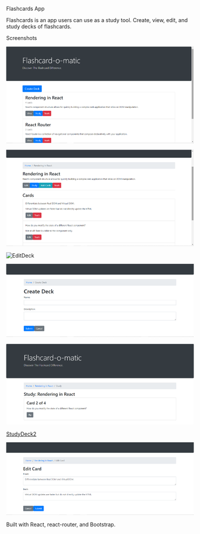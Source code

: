 Flashcards App 

Flashcards is an app users can use as a study tool. Create, view, edit, and study decks of flashcards. 

Screenshots

![Home](/screenshots/Home_screen.png)

![ViewDeck](/screenshots/ViewDeck_screen.png)

![EditDeck](/screenshots/EditDeck_screen.png)

![CreateDeck](/screenshots/CreateDeck_screen.png)

![StudyDeck](/screenshots/StudyFlip_screen.png)

[StudyDeck2](/screenshots/StudyNext_screen.png)

![EditCard](/screenshots/EditCard_screen.png)

Built with React, react-router, and Bootstrap. 
